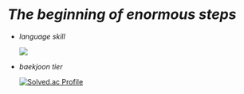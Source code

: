 # *The beginning of enormous steps*

* *language skill* 

  <img src="https://img.shields.io/badge/Language-FF0000?style=for-the-badge&logo=C&logoColor=white">

* *baekjoon tier*

   [![Solved.ac Profile](http://mazassumnida.wtf/api/v2/generate_badge?boj=dev-hs-jung)](https://solved.ac/dev-hs-jung/)

